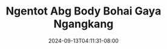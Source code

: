 --- 
title: "Ngentot Abg Body Bohai Gaya Ngangkang"
description: "download  video bokep Ngentot Abg Body Bohai Gaya Ngangkang durasi panjang full vidio terbaru"
date: 2024-09-13T04:11:31-08:00
file_code: "c6tp8r76pv4k"
draft: false
cover: "4rjr22p3xov8hdxd.jpg"
tags: ["Ngentot", "Abg", "Body", "Bohai", "Gaya", "Ngangkang", "bokep-indo", "bokep-viral", "bokep-ig"]
length: 376
fld_id: "1483140"
foldername: "Anal pake tangan"
categories: ["Anal pake tangan"]
views: 0
---